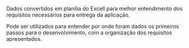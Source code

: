 Dados convertidos em planilia do Excell para melhor entendimento dos requisitos necessários para entrega da aplicação.

Pode ser utilizados para entender por onde foram dados os primeiros passos para o desenvolvimento, com a organização dos requisitos apresentados.